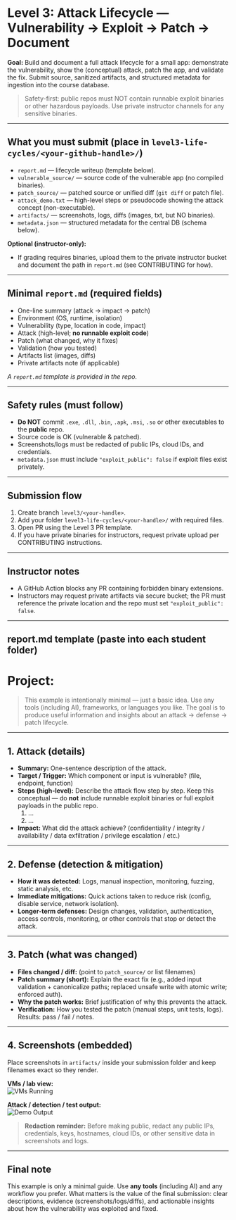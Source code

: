 # Level 3: Attack Lifecycle — Vulnerability → Exploit → Patch → Document

**Goal:** Build and document a full attack lifecycle for a small app: demonstrate the vulnerability, show the (conceptual) attack, patch the app, and validate the fix. Submit source, sanitized artifacts, and structured metadata for ingestion into the course database.

> Safety-first: public repos must NOT contain runnable exploit binaries or other hazardous payloads. Use private instructor channels for any sensitive binaries.

---

## What you must submit (place in `level3-life-cycles/<your-github-handle>/`)
- `report.md` — lifecycle writeup (template below).
- `vulnerable_source/` — source code of the vulnerable app (no compiled binaries).
- `patch_source/` — patched source or unified diff (`git diff` or patch file).
- `attack_demo.txt` — high-level steps or pseudocode showing the attack concept (non-executable).
- `artifacts/` — screenshots, logs, diffs (images, txt, but NO binaries).
- `metadata.json` — structured metadata for the central DB (schema below).

**Optional (instructor-only):**
- If grading requires binaries, upload them to the private instructor bucket and document the path in `report.md` (see CONTRIBUTING for how).

---

## Minimal `report.md` (required fields)
- One-line summary (attack → impact → patch)
- Environment (OS, runtime, isolation)
- Vulnerability (type, location in code, impact)
- Attack (high-level; **no runnable exploit code**)
- Patch (what changed, why it fixes)
- Validation (how you tested)
- Artifacts list (images, diffs)
- Private artifacts note (if applicable)

_A `report.md` template is provided in the repo._

---

## Safety rules (must follow)
- **Do NOT** commit `.exe`, `.dll`, `.bin`, `.apk`, `.msi`, `.so` or other executables to the **public** repo.
- Source code is OK (vulnerable & patched).
- Screenshots/logs must be redacted of public IPs, cloud IDs, and credentials.
- `metadata.json` must include `"exploit_public": false` if exploit files exist privately.

---

## Submission flow
1. Create branch `level3/<your-handle>`.
2. Add your folder `level3-life-cycles/<your-handle>/` with required files.
3. Open PR using the Level 3 PR template.
4. If you have private binaries for instructors, request private upload per CONTRIBUTING instructions.

---

## Instructor notes
- A GitHub Action blocks any PR containing forbidden binary extensions.
- Instructors may request private artifacts via secure bucket; the PR must reference the private location and the repo must set `"exploit_public": false`.
---

## report.md template (paste into each student folder)

# Project: <short name>

> This example is intentionally minimal — just a basic idea. Use any tools (including AI), frameworks, or languages you like. The goal is to produce useful information and insights about an attack → defense → patch lifecycle.

---

## 1. Attack (details)
- **Summary:** One-sentence description of the attack.  
- **Target / Trigger:** Which component or input is vulnerable? (file, endpoint, function)  
- **Steps (high-level):** Describe the attack flow step by step. Keep this conceptual — do **not** include runnable exploit binaries or full exploit payloads in the public repo.  
  1. ...
  2. ...
- **Impact:** What did the attack achieve? (confidentiality / integrity / availability / data exfiltration / privilege escalation / etc.)

---

## 2. Defense (detection & mitigation)
- **How it was detected:** Logs, manual inspection, monitoring, fuzzing, static analysis, etc.  
- **Immediate mitigations:** Quick actions taken to reduce risk (config, disable service, network isolation).  
- **Longer-term defenses:** Design changes, validation, authentication, access controls, monitoring, or other controls that stop or detect the attack.

---

## 3. Patch (what was changed)
- **Files changed / diff:** (point to `patch_source/` or list filenames)  
- **Patch summary (short):** Explain the exact fix (e.g., added input validation + canonicalize paths; replaced unsafe write with atomic write; enforced auth).  
- **Why the patch works:** Brief justification of why this prevents the attack.  
- **Verification:** How you tested the patch (manual steps, unit tests, logs). Results: pass / fail / notes.

---

## 4. Screenshots (embedded)
Place screenshots in `artifacts/` inside your submission folder and keep filenames exact so they render.

**VMs / lab view:**  
![VMs Running](artifacts/vms_running.png)

**Attack / detection / test output:**  
![Demo Output](artifacts/demo_output.png)

> **Redaction reminder:** Before making public, redact any public IPs, credentials, keys, hostnames, cloud IDs, or other sensitive data in screenshots and logs.

---

## Final note
This example is only a minimal guide. Use **any tools** (including AI) and any workflow you prefer. What matters is the value of the final submission: clear descriptions, evidence (screenshots/logs/diffs), and actionable insights about how the vulnerability was exploited and fixed.
